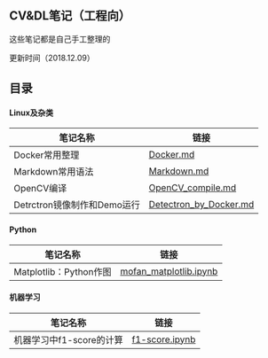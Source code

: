 
## CV&DL笔记（工程向）

这些笔记都是自己手工整理的

更新时间（2018.12.09）

## 目录

#### Linux及杂类
 笔记名称         |链接
---------------------------------|--------------
Docker常用整理        | [Docker.md](https://github.com/pascal1129/public_notes/blob/master/notes/Docker.md) 
Markdown常用语法     | [Markdown.md](https://github.com/pascal1129/public_notes/blob/master/notes/Markdown.md) 
OpenCV编译 | [OpenCV_compile.md](https://github.com/pascal1129/public_notes/blob/master/notes/OpenCV_compile.md) 
Detrctron镜像制作和Demo运行 | [Detectron_by_Docker.md](https://github.com/pascal1129/public_notes/blob/master/notes/Detectron_by_Docker.md) 

#### Python
 笔记名称         |链接
---------------------------------|--------------
Matplotlib：Python作图        | [mofan_matplotlib.ipynb](https://github.com/pascal1129/CV_Notes/blob/master/codes/mofan_matplotlib.ipynb) 

#### 机器学习

| 笔记名称                 | 链接                                                         |
| ------------------------ | ------------------------------------------------------------ |
| 机器学习中f1-score的计算 | [f1-score.ipynb](https://github.com/pascal1129/CV_Notes/blob/master/codes/f1-score.ipynb) |

